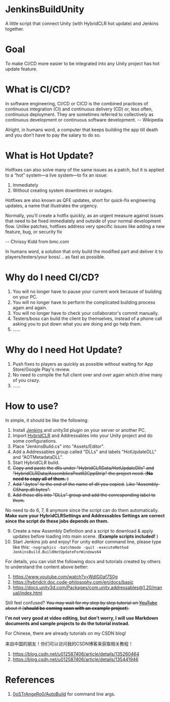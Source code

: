 # JenkinsBuildUnity
A little script that connect Unity (with HybridCLR hot update) and Jenkins together.

# Goal
To make CI/CD more easier to be integrated into any Unity project has hot update feature.

# What is CI/CD?
In software engineering, CI/CD or CICD is the combined practices of continuous integration (CI) and continuous delivery (CD) or, less often, continuous deployment. They are sometimes referred to collectively as continuous development or continuous software development. -- Wikipedia

Alright, in humans word, a computer that keeps building the app till death and you don't have to pay the salary to do so.

# What is Hot Update?
Hotfixes can also solve many of the same issues as a patch, but it is applied to a “hot” system—a live system—to fix an issue:

1. Immediately
2. Without creating system downtimes or outages.

Hotfixes are also known as QFE updates, short for quick-fix engineering updates, a name that illustrates the urgency.

Normally, you’ll create a hotfix quickly, as an urgent measure against issues that need to be fixed immediately and outside of your normal development flow. Unlike patches, hotfixes address very specific issues like adding a new feature, bug, or security fix

-- Chrissy Kidd from bmc.com

In humans word, a solution that only build the modified part and deliver it to players/testers/your boss/... as fast as possible.

# Why do I need CI/CD?
1. You will no longer have to pause your current work because of building on your PC.
2. You will no longer have to perform the complicated building process again and again.
3. You will no longer have to check your collaborator's commit manually.
4. Testers/boss can build the client by themselves, instead of a phone call asking you to put down what you are doing and go help them.
5. ......

# Why do I need Hot Update?
1. Push fixes to players as quickly as possible without waiting for App Store/Google Play's review.
2. No need to compile the full client over and over again which drive many of you crazy.
3. ......

# How to use?
In simple, it should be like the following:
1. Install [Jenkins](https://www.jenkins.io/) and unity3d plugin on your server or another PC.
2. Import [HybridCLR](https://github.com/focus-creative-games/hybridclr_unity) and Addressables into your Unity project and do some configurations.
3. Place "JenkinsBuild.cs" into "Assets/Editor".
4. Add a Addressables group called "DLLs" and labels "HotUpdateDLL" and "AOTMetadataDLL".
5. Start HybridCLR build.
6. ~~Copy and paste the dlls under "HybridCLRData/HotUpdateDlls" and "HybridCLRData/AssembliesPostIl2CppStrip" the project need. (**No need to copy all of them.** )~~
7. ~~Add ".bytes" to the end of the name of dll you copied.~~
~~Like "Assembly-CSharp.dll.bytes".~~
8. ~~Add those dlls into "DLLs" group and add the corresponding label to them.~~

No need to do 6, 7, 8 anymore since the script can do them automatically. 
**Make sure your HybridCLRSettings and Addressables Settings are correct since the script do these jobs depends on them.**

9. Create a new Assembly Definition and a script to download & apply updates before loading into main scene.
(**Example scripts included!** )
10. Start Jenkins job and enjoy!
For unity editor command line, please type like this:
```-nographics -batchmode -quit -executeMethod JenkinsBuild.BuildHotUpdateForWindows64```

For details, you can visit the following docs and tutorials created by others to understand the content above better:
1. https://www.youtube.com/watch?v=WdIG0af7S0g
2. https://hybridclr.doc.code-philosophy.com/en/docs/basic
3. https://docs.unity3d.com/Packages/com.unity.addressables@1.20/manual/index.html

Still feel confused? ~~You may wait for my step by step tutorial on [YouTube](https://www.youtube.com/channel/UCRQdc3lSimZvrvIAkt3bTuw) about it (**should be coming soon with an example project**).~~

**I'm not very good at video editing, but don't worry, I will use Markdown documents and sample projects to do the tutorial instead.**

For Chinese, there are already tutorials on my CSDN blog!

来自中国的朋友！你们可以访问我的CSDN博客来获取相关教程！

1. https://blog.csdn.net/u012587406/article/details/135260464
2. https://blog.csdn.net/u012587406/article/details/135441946

# References
1. [0oSTrAngeRo0/AutoBuild](https://github.com/0oSTrAngeRo0/AutoBuild) for command line args.

